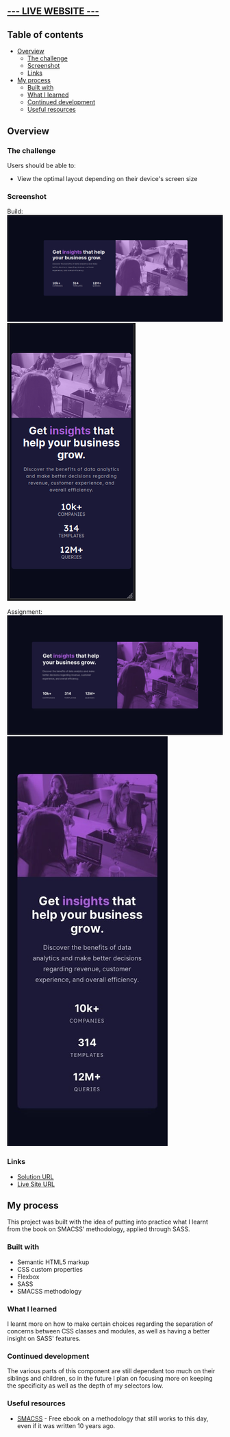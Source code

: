 ## [--- LIVE WEBSITE ---](https://mochitto.github.io/Stats-preview-card-component/)

## Table of contents

- [Overview](#overview)
  - [The challenge](#the-challenge)
  - [Screenshot](#screenshot)
  - [Links](#links)
- [My process](#my-process)
  - [Built with](#built-with)
  - [What I learned](#what-i-learned)
  - [Continued development](#continued-development)
  - [Useful resources](#useful-resources)

## Overview

### The challenge

Users should be able to:

- View the optimal layout depending on their device's screen size

### Screenshot

Build:
![](./docs/desktop.png)
![](./docs/mobile.png)

Assignment:
![](./design/desktop-design.jpg)
![](./design/mobile-design.jpg)

### Links

- [Solution URL](https://www.frontendmentor.io/solutions/stats-preview-card-component-built-with-smacss-methodology-and-sass-LyvMHnoJ7y)
- [Live Site URL](https://mochitto.github.io/Stats-preview-card-component/)

## My process

This project was built with the idea of putting into practice what I learnt from the book on SMACSS' methodology, applied through SASS.

### Built with

- Semantic HTML5 markup
- CSS custom properties
- Flexbox
- SASS
- SMACSS methodology

### What I learned

I learnt more on how to make certain choices regarding the separation of concerns between CSS classes and modules, as well as having a better insight on SASS' features.

### Continued development

The various parts of this component are still dependant too much on their siblings and children, so in the future I plan on focusing more on keeping the specificity as well as the depth of my selectors low.

### Useful resources

- [SMACSS](http://smacss.com/) - Free ebook on a methodology that still works to this day, even if it was written 10 years ago.